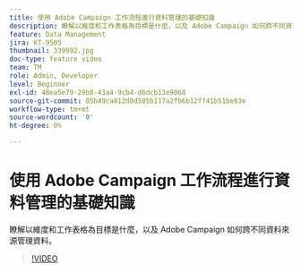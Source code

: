 ```yaml
---
title: 使用 Adobe Campaign 工作流程進行資料管理的基礎知識
description: 瞭解以維度和工作表格為目標是什麼，以及 Adobe Campaign 如何跨不同資料來源管理資料。
feature: Data Management
jira: KT-9505
thumbnail: 339992.jpg
doc-type: feature video
team: TM
role: Admin, Developer
level: Beginner
exl-id: 48ea5e79-29b8-43a4-9cb4-d6dcb13e9068
source-git-commit: 05b49ca012d0d505b117a2fb6b12ff41b51be63e
workflow-type: tm+mt
source-wordcount: '0'
ht-degree: 0%

---
```


# 使用 Adobe Campaign 工作流程進行資料管理的基礎知識

瞭解以維度和工作表格為目標是什麼，以及 Adobe Campaign 如何跨不同資料來源管理資料。

>[!VIDEO](https://video.tv.adobe.com/v/339992?quality=12&learn=on)

